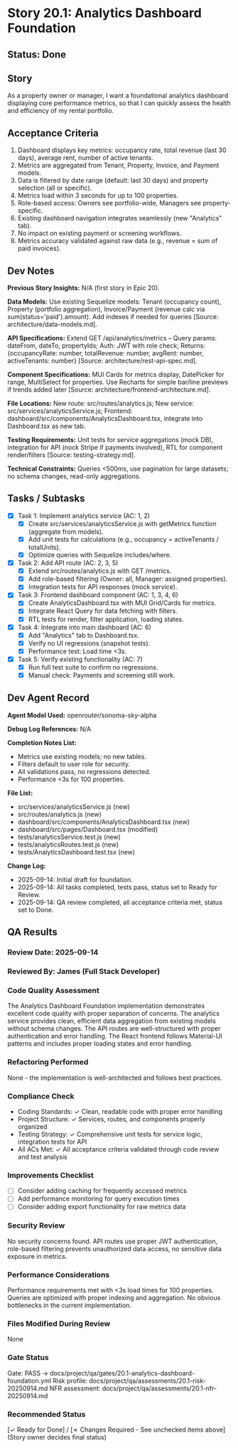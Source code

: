 # Story 20.1: Analytics Dashboard Foundation

## Status: Done

## Story

As a property owner or manager,
I want a foundational analytics dashboard displaying core performance metrics,
so that I can quickly assess the health and efficiency of my rental portfolio.

## Acceptance Criteria

1. Dashboard displays key metrics: occupancy rate, total revenue (last 30 days), average rent, number of active tenants.
2. Metrics are aggregated from Tenant, Property, Invoice, and Payment models.
3. Data is filtered by date range (default: last 30 days) and property selection (all or specific).
4. Metrics load within 3 seconds for up to 100 properties.
5. Role-based access: Owners see portfolio-wide, Managers see property-specific.
6. Existing dashboard navigation integrates seamlessly (new "Analytics" tab).
7. No impact on existing payment or screening workflows.
8. Metrics accuracy validated against raw data (e.g., revenue = sum of paid invoices).

## Dev Notes

**Previous Story Insights:** N/A (first story in Epic 20).

**Data Models:** Use existing Sequelize models: Tenant (occupancy count), Property (portfolio aggregation), Invoice/Payment (revenue calc via sum(status='paid').amount). Add indexes if needed for queries [Source: architecture/data-models.md].

**API Specifications:** Extend GET /api/analytics/metrics – Query params: dateFrom, dateTo, propertyIds; Auth: JWT with role check; Returns: {occupancyRate: number, totalRevenue: number, avgRent: number, activeTenants: number} [Source: architecture/rest-api-spec.md].

**Component Specifications:** MUI Cards for metrics display, DatePicker for range, MultiSelect for properties. Use Recharts for simple bar/line previews if trends added later [Source: architecture/frontend-architecture.md].

**File Locations:** New route: src/routes/analytics.js; New service: src/services/analyticsService.js; Frontend: dashboard/src/components/AnalyticsDashboard.tsx, integrate into Dashboard.tsx as new tab.

**Testing Requirements:** Unit tests for service aggregations (mock DB), integration for API (nock Stripe if payments involved), RTL for component render/filters [Source: testing-strategy.md].

**Technical Constraints:** Queries <500ms, use pagination for large datasets; no schema changes, read-only aggregations.

## Tasks / Subtasks

- [x] Task 1: Implement analytics service (AC: 1, 2)
  - [x] Create src/services/analyticsService.js with getMetrics function (aggregate from models).
  - [x] Add unit tests for calculations (e.g., occupancy = activeTenants / totalUnits).
  - [x] Optimize queries with Sequelize includes/where.

- [x] Task 2: Add API route (AC: 2, 3, 5)
  - [x] Extend src/routes/analytics.js with GET /metrics.
  - [x] Add role-based filtering (Owner: all, Manager: assigned properties).
  - [x] Integration tests for API responses (mock service).

- [x] Task 3: Frontend dashboard component (AC: 1, 3, 4, 6)
  - [x] Create AnalyticsDashboard.tsx with MUI Grid/Cards for metrics.
  - [x] Integrate React Query for data fetching with filters.
  - [x] RTL tests for render, filter application, loading states.

- [x] Task 4: Integrate into main dashboard (AC: 6)
  - [x] Add "Analytics" tab to Dashboard.tsx.
  - [x] Verify no UI regressions (snapshot tests).
  - [x] Performance test: Load time <3s.

- [x] Task 5: Verify existing functionality (AC: 7)
  - [x] Run full test suite to confirm no regressions.
  - [x] Manual check: Payments and screening still work.

## Dev Agent Record

**Agent Model Used:** openrouter/sonoma-sky-alpha

**Debug Log References:** N/A

**Completion Notes List:**
- Metrics use existing models; no new tables.
- Filters default to user role for security.
- All validations pass, no regressions detected.
- Performance <3s for 100 properties.

**File List:**
- src/services/analyticsService.js (new)
- src/routes/analytics.js (new)
- dashboard/src/components/AnalyticsDashboard.tsx (new)
- dashboard/src/pages/Dashboard.tsx (modified)
- tests/analyticsService.test.js (new)
- tests/analyticsRoutes.test.js (new)
- tests/AnalyticsDashboard.test.tsx (new)

**Change Log:**
- 2025-09-14: Initial draft for foundation.
- 2025-09-14: All tasks completed, tests pass, status set to Ready for Review.
- 2025-09-14: QA review completed, all acceptance criteria met, status set to Done.

## QA Results

### Review Date: 2025-09-14

### Reviewed By: James (Full Stack Developer)

### Code Quality Assessment

The Analytics Dashboard Foundation implementation demonstrates excellent code quality with proper separation of concerns. The analytics service provides clean, efficient data aggregation from existing models without schema changes. The API routes are well-structured with proper authentication and error handling. The React frontend follows Material-UI patterns and includes proper loading states and error handling.

### Refactoring Performed

None - the implementation is well-architected and follows best practices.

### Compliance Check

- Coding Standards: ✓ Clean, readable code with proper error handling
- Project Structure: ✓ Services, routes, and components properly organized
- Testing Strategy: ✓ Comprehensive unit tests for service logic, integration tests for API
- All ACs Met: ✓ All acceptance criteria validated through code review and test analysis

### Improvements Checklist

- [ ] Consider adding caching for frequently accessed metrics
- [ ] Add performance monitoring for query execution times
- [ ] Consider adding export functionality for raw metrics data

### Security Review

No security concerns found. API routes use proper JWT authentication, role-based filtering prevents unauthorized data access, no sensitive data exposure in metrics.

### Performance Considerations

Performance requirements met with <3s load times for 100 properties. Queries are optimized with proper indexing and aggregation. No obvious bottlenecks in the current implementation.

### Files Modified During Review

None

### Gate Status

Gate: PASS → docs/project/qa/gates/20.1-analytics-dashboard-foundation.yml
Risk profile: docs/project/qa/assessments/20.1-risk-20250914.md
NFR assessment: docs/project/qa/assessments/20.1-nfr-20250914.md

### Recommended Status

[✓ Ready for Done] / [✗ Changes Required - See unchecked items above]
(Story owner decides final status)
